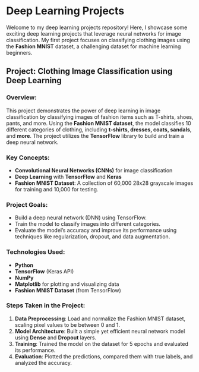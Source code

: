 # Deep Learning Projects

Welcome to my deep learning projects repository! Here, I showcase some exciting deep learning projects that leverage neural networks for image classification. My first project focuses on classifying clothing images using the **Fashion MNIST** dataset, a challenging dataset for machine learning beginners.

## Project: **Clothing Image Classification using Deep Learning**

### **Overview:**
This project demonstrates the power of deep learning in image classification by classifying images of fashion items such as T-shirts, shoes, pants, and more. Using the **Fashion MNIST dataset**, the model classifies 10 different categories of clothing, including **t-shirts, dresses, coats, sandals**, and **more**. The project utilizes the **TensorFlow** library to build and train a deep neural network.

### **Key Concepts:**
- **Convolutional Neural Networks (CNNs)** for image classification
- **Deep Learning** with **TensorFlow** and **Keras**
- **Fashion MNIST Dataset**: A collection of 60,000 28x28 grayscale images for training and 10,000 for testing.

### **Project Goals:**
- Build a deep neural network (DNN) using TensorFlow.
- Train the model to classify images into different categories.
- Evaluate the model’s accuracy and improve its performance using techniques like regularization, dropout, and data augmentation.
  
### **Technologies Used:**
- **Python**
- **TensorFlow** (Keras API)
- **NumPy**
- **Matplotlib** for plotting and visualizing data
- **Fashion MNIST Dataset** (from TensorFlow)

### **Steps Taken in the Project:**
1. **Data Preprocessing**: Load and normalize the Fashion MNIST dataset, scaling pixel values to be between 0 and 1.
2. **Model Architecture**: Built a simple yet efficient neural network model using **Dense** and **Dropout** layers.
3. **Training**: Trained the model on the dataset for 5 epochs and evaluated its performance.
4. **Evaluation**: Plotted the predictions, compared them with true labels, and analyzed the accuracy.
